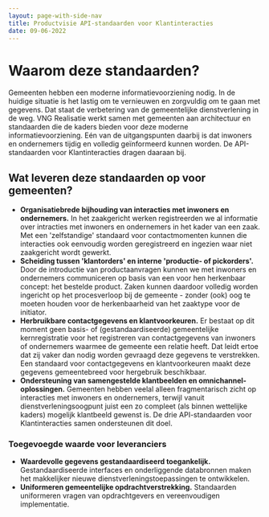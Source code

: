 ```yaml
---
layout: page-with-side-nav
title: Productvisie API-standaarden voor Klantinteracties
date: 09-06-2022
---
```


# Waarom deze standaarden?

Gemeenten hebben een moderne informatievoorziening nodig. In de huidige situatie is het lastig om te vernieuwen en zorgvuldig om te gaan met gegevens. Dat staat de verbetering van de gemeentelijke dienstverlening in de weg. VNG Realisatie werkt samen met gemeenten aan architectuur en standaarden die de kaders bieden voor deze moderne informatievoorziening. Eén van de uitgangspunten daarbij is dat inwoners en ondernemers tijdig en volledig geïnformeerd kunnen worden. De API-standaarden voor Klantinteracties dragen daaraan bij.

## Wat leveren deze standaarden op voor gemeenten?

- __Organisatiebrede bijhouding van interacties met inwoners en ondernemers.__ In het zaakgericht werken registreerden we al informatie over intracties met inwoners en ondernemers in het kader van een zaak. Met een 'zelfstandige' standaard voor contactmomenten kunnen die interacties ook eenvoudig worden geregistreerd en ingezien waar niet zaakgericht wordt gewerkt.
- __Scheiding tussen 'klantorders' en interne 'productie- of pickorders'.__ Door de introductie van productaanvragen kunnen we met inwoners en ondernemers communiceren op basis van een voor hen herkenbaar concept: het bestelde product. Zaken kunnen daardoor volledig worden ingericht op het procesverloop bij de gemeente - zonder (ook) oog te moeten houden voor de herkenbaarheid van het zaaktype voor de initiator.
- __Herbruikbare contactgegevens en klantvoorkeuren.__ Er bestaat op dit moment geen basis- of (gestandaardiseerde) gemeentelijke kernregistratie voor het registreren van contactgegevens van inwoners of ondernemers waarmee de gemeente een relatie heeft. Dat leidt ertoe dat zij vaker dan nodig worden gevraagd deze gegevens te verstrekken. Een standaard voor contactgegevens en klantvoorkeuren maakt deze gegevens gemeentebreed voor hergebruik beschikbaar.
- __Ondersteuning van samengestelde klantbeelden en omnichannel-oplossingen.__ Gemeenten hebben veelal alleen fragmentarisch zicht op interacties met inwoners en ondernemers, terwijl vanuit dienstverleningsoogpunt juist een zo compleet (als binnen wettelijke kaders) mogelijk klantbeeld gewenst is. De drie API-standaarden voor Klantinteracties samen ondersteunen dit doel.

### Toegevoegde waarde voor leveranciers

- __Waardevolle gegevens gestandaardiseerd toegankelijk.__ Gestandaardiseerde interfaces en onderliggende databronnen maken het makkelijker nieuwe dienstverleningstoepassingen te ontwikkelen.
- __Uniformeren gemeentelijke opdrachtverstrekking.__ Standaarden uniformeren vragen van opdrachtgevers en vereenvoudigen implementatie.
